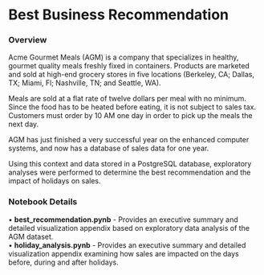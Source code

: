 <h1>Best Business Recommendation</h1>

<h3>Overview</h3>

<p>Acme Gourmet Meals (AGM) is a company that specializes in healthy, gourmet quality meals freshly fixed in containers. Products are marketed and sold at high-end grocery stores in five locations (Berkeley, CA; Dallas, TX; Miami, Fl; Nashville, TN; and Seattle, WA).</p>

<p>Meals are sold at a flat rate of twelve dollars per meal with no minimum. Since the food has to be heated before eating, it is not subject to sales tax. Customers must order by 10 AM one day in order to pick up the meals the next day.</p>

<p>AGM has just finished a very successful year on the enhanced computer systems, and now has a database of sales data for one year.</p>

<p>Using this context and data stored in a PostgreSQL database, exploratory analyses were performed to determine the best recommendation and the impact of holidays on sales.</p>


<h3>Notebook Details</h3>

<p>•	<b>best_recommendation.pynb</b> - Provides an executive summary and detailed visualization appendix based on exploratory data analysis of the AGM dataset.<br>
•	<b>holiday_analysis.pynb</b> - Provides an executive summary and detailed visualization appendix examining how sales are impacted on the days before, during and after holidays.<p>